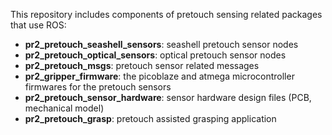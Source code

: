 This repository includes components of pretouch sensing related packages that use ROS:

* **pr2_pretouch_seashell_sensors**: seashell pretouch sensor nodes
* **pr2_pretouch_optical_sensors**:	optical pretouch sensor nodes
* **pr2_pretouch_msgs**: pretouch sensor related messages
* **pr2_gripper_firmware**: the picoblaze and atmega microcontroller firmwares for the pretouch sensors
* **pr2_pretouch_sensor_hardware**: sensor hardware design files (PCB, mechanical model)
* **pr2_pretouch_grasp**: pretouch assisted grasping application
